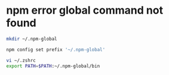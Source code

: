 # npm error global command not found

```sh
mkdir ~/.npm-global

npm config set prefix '~/.npm-global'

vi ~/.zshrc
export PATH=$PATH:~/.npm-global/bin
```
